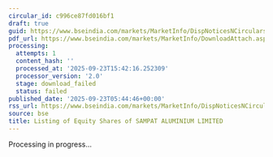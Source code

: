 ```yaml
---
circular_id: c996ce87fd016bf1
draft: true
guid: https://www.bseindia.com/markets/MarketInfo/DispNoticesNCirculars.aspx?Noticeid={10C95346-5A2B-462D-8D2B-5E4D13D2C268}&noticeno=20250923-2&dt=09/23/2025&icount=2&totcount=78&flag=0
pdf_url: https://www.bseindia.com/markets/MarketInfo/DownloadAttach.aspx?id=20250923-2&attachedId=
processing:
  attempts: 1
  content_hash: ''
  processed_at: '2025-09-23T15:42:16.252309'
  processor_version: '2.0'
  stage: download_failed
  status: failed
published_date: '2025-09-23T05:44:46+00:00'
rss_url: https://www.bseindia.com/markets/MarketInfo/DispNoticesNCirculars.aspx?Noticeid={10C95346-5A2B-462D-8D2B-5E4D13D2C268}&noticeno=20250923-2&dt=09/23/2025&icount=2&totcount=78&flag=0
source: bse
title: Listing of Equity Shares of SAMPAT ALUMINIUM LIMITED
---
```


Processing in progress...